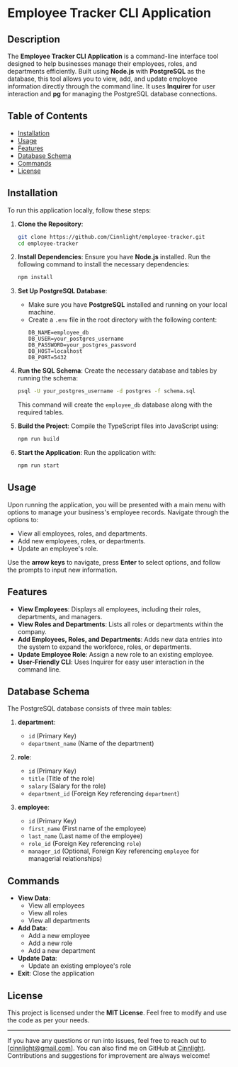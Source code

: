# Employee Tracker CLI Application

## Description
The **Employee Tracker CLI Application** is a command-line interface tool designed to help businesses manage their employees, roles, and departments efficiently. Built using **Node.js** with **PostgreSQL** as the database, this tool allows you to view, add, and update employee information directly through the command line. It uses **Inquirer** for user interaction and **pg** for managing the PostgreSQL database connections.

## Table of Contents
- [Installation](#installation)
- [Usage](#usage)
- [Features](#features)
- [Database Schema](#database-schema)
- [Commands](#commands)
- [License](#license)

## Installation
To run this application locally, follow these steps:

1. **Clone the Repository**:
   ```bash
   git clone https://github.com/Cinnlight/employee-tracker.git
   cd employee-tracker
   ```

2. **Install Dependencies**:
   Ensure you have **Node.js** installed. Run the following command to install the necessary dependencies:
   ```bash
   npm install
   ```

3. **Set Up PostgreSQL Database**:
   - Make sure you have **PostgreSQL** installed and running on your local machine.
   - Create a `.env` file in the root directory with the following content:
     ```
     DB_NAME=employee_db
     DB_USER=your_postgres_username
     DB_PASSWORD=your_postgres_password
     DB_HOST=localhost
     DB_PORT=5432
     ```

4. **Run the SQL Schema**:
   Create the necessary database and tables by running the schema:
   ```bash
   psql -U your_postgres_username -d postgres -f schema.sql
   ```
   This command will create the `employee_db` database along with the required tables.

5. **Build the Project**:
   Compile the TypeScript files into JavaScript using:
   ```bash
   npm run build
   ```

6. **Start the Application**:
   Run the application with:
   ```bash
   npm run start
   ```

## Usage
Upon running the application, you will be presented with a main menu with options to manage your business's employee records. Navigate through the options to:

- View all employees, roles, and departments.
- Add new employees, roles, or departments.
- Update an employee's role.

Use the **arrow keys** to navigate, press **Enter** to select options, and follow the prompts to input new information.

## Features
- **View Employees**: Displays all employees, including their roles, departments, and managers.
- **View Roles and Departments**: Lists all roles or departments within the company.
- **Add Employees, Roles, and Departments**: Adds new data entries into the system to expand the workforce, roles, or departments.
- **Update Employee Role**: Assign a new role to an existing employee.
- **User-Friendly CLI**: Uses Inquirer for easy user interaction in the command line.

## Database Schema
The PostgreSQL database consists of three main tables:

1. **department**:
   - `id` (Primary Key)
   - `department_name` (Name of the department)

2. **role**:
   - `id` (Primary Key)
   - `title` (Title of the role)
   - `salary` (Salary for the role)
   - `department_id` (Foreign Key referencing `department`)

3. **employee**:
   - `id` (Primary Key)
   - `first_name` (First name of the employee)
   - `last_name` (Last name of the employee)
   - `role_id` (Foreign Key referencing `role`)
   - `manager_id` (Optional, Foreign Key referencing `employee` for managerial relationships)

## Commands
- **View Data**:
  - View all employees
  - View all roles
  - View all departments
- **Add Data**:
  - Add a new employee
  - Add a new role
  - Add a new department
- **Update Data**:
  - Update an existing employee's role
- **Exit**: Close the application

## License
This project is licensed under the **MIT License**. Feel free to modify and use the code as per your needs.

---

If you have any questions or run into issues, feel free to reach out to [cinnlight@gmail.com]. You can also find me on GitHub at [Cinnlight](https://github.com/Cinnlight). Contributions and suggestions for improvement are always welcome!

